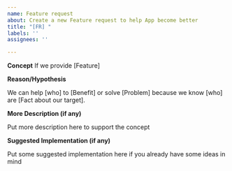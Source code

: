 ```yaml
---
name: Feature request
about: Create a new Feature request to help App become better
title: "[FR] "
labels: ''
assignees: ''

---
```


**Concept**
If we provide [Feature]

**Reason/Hypothesis**

We can help [who] to [Benefit] or solve [Problem] because we know [who] are [Fact about our target].

**More Description (if any)**

Put more description here to support the concept

**Suggested Implementation (if any)**

Put some suggested implementation here if you already have some ideas in mind
